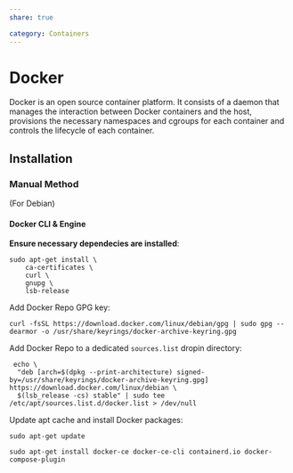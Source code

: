 ```yaml
---
share: true

category: Containers
---
```


# Docker

Docker is an open source container platform. It consists of a daemon that manages the interaction between Docker containers and the host, provisions the necessary namespaces and cgroups for each container and controls the lifecycle of each container.

## Installation


### Manual Method

(For Debian)

#### Docker CLI & Engine

**Ensure necessary dependecies are installed**:

```shell
sudo apt-get install \
    ca-certificates \
    curl \
    gnupg \
    lsb-release
```

Add Docker Repo GPG key:

```shell
curl -fsSL https://download.docker.com/linux/debian/gpg | sudo gpg --dearmor -o /usr/share/keyrings/docker-archive-keyring.gpg
```

Add Docker Repo to a dedicated `sources.list` dropin directory:

```shell
 echo \
  "deb [arch=$(dpkg --print-architecture) signed-by=/usr/share/keyrings/docker-archive-keyring.gpg] https://download.docker.com/linux/debian \
  $(lsb_release -cs) stable" | sudo tee /etc/apt/sources.list.d/docker.list > /dev/null
```

Update apt cache and install Docker packages:

```shell
sudo apt-get update

sudo apt-get install docker-ce docker-ce-cli containerd.io docker-compose-plugin
```


